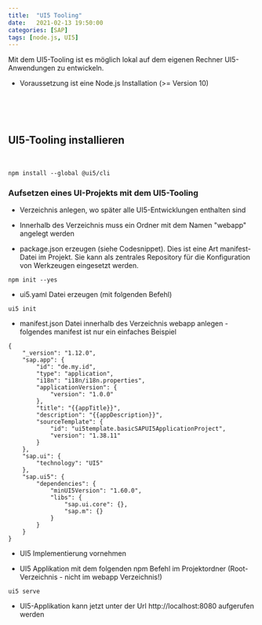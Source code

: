 ```yaml
---
title:  "UI5 Tooling"
date:   2021-02-13 19:50:00
categories: [SAP]
tags: [node.js, UI5]
---
```




Mit dem UI5-Tooling ist es möglich lokal auf dem eigenen Rechner UI5-Anwendungen zu entwickeln. 

 * Voraussetzung ist eine Node.js Installation (>= Version 10)
<br>
<br>
<br>

## UI5-Tooling installieren
<br>

```
npm install --global @ui5/cli
```

### Aufsetzen eines UI-Projekts mit dem UI5-Tooling

* Verzeichnis anlegen, wo später alle UI5-Entwicklungen enthalten sind

* Innerhalb des Verzeichnis muss ein Ordner mit dem Namen "webapp" angelegt werden

* package.json erzeugen (siehe Codesnippet). Dies ist eine Art manifest-Datei im Projekt. Sie kann als zentrales Repository für die Konfiguration von Werkzeugen eingesetzt werden.

```
npm init --yes
```

* ui5.yaml Datei erzeugen (mit folgenden Befehl)

```
ui5 init
```

* manifest.json Datei innerhalb des Verzeichnis webapp anlegen - folgendes manifest ist nur ein einfaches Beispiel

```
{
    "_version": "1.12.0",
    "sap.app": {
        "id": "de.my.id",
        "type": "application",
        "i18n": "i18n/i18n.properties",
        "applicationVersion": {
            "version": "1.0.0"
        },
        "title": "{{appTitle}}",
        "description": "{{appDescription}}",
        "sourceTemplate": {
            "id": "ui5template.basicSAPUI5ApplicationProject",
            "version": "1.38.11"
        }
    },
    "sap.ui": {
        "technology": "UI5"
    },
    "sap.ui5": {
        "dependencies": {
            "minUI5Version": "1.60.0",
            "libs": {
                "sap.ui.core": {},
                "sap.m": {}
            }
        }
    }
}
```

* UI5 Implementierung vornehmen

* UI5 Applikation mit dem folgenden npm Befehl im Projektordner (Root-Verzeichnis - nicht im webapp Verzeichnis!)

```
ui5 serve
```

* UI5-Applikation kann jetzt unter der Url http://localhost:8080 aufgerufen werden